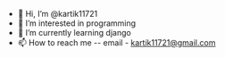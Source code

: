 - 👋 Hi, I’m @kartik11721
- 👀 I’m interested in programming
- 🌱 I’m currently learning django
- 📫 How to reach me -- email - kartik11721@gmail.com

